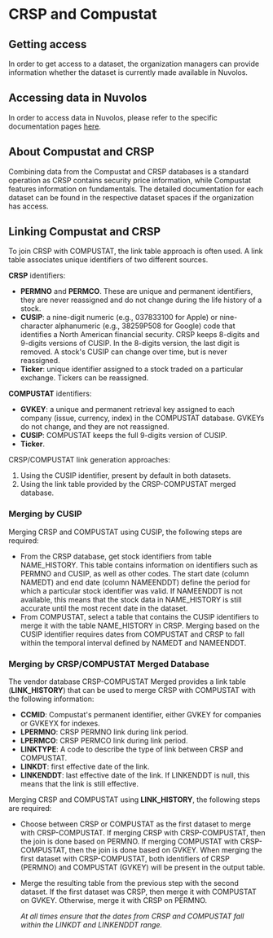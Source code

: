 # CRSP and Compustat

## Getting access

In order to get access to a dataset, the organization managers can provide information whether the dataset is currently made available in Nuvolos.

## Accessing data in Nuvolos

In order to access data in Nuvolos, please refer to the specific documentation pages [here](../work-with-data-in-nuvolos/).

## About Compustat and CRSP

Combining data from the Compustat and CRSP databases is a standard operation as CRSP contains security price information, while Compustat features information on fundamentals. The detailed documentation for each dataset can be found in the respective dataset spaces if the organization has access.

## Linking Compustat and CRSP

To join CRSP with COMPUSTAT, the link table approach is often used. A link table associates unique identifiers of two different sources.

**CRSP** identifiers:

* **PERMNO** and **PERMCO**. These are unique and permanent identifiers, they are never reassigned and do not change during the life history of a stock.
* **CUSIP**: a nine-digit numeric \(e.g., 037833100 for Apple\) or nine-character alphanumeric \(e.g., 38259P508 for Google\) code that identifies a North American financial security. CRSP keeps 8-digits and 9-digits versions of CUSIP. In the 8-digits version, the last digit is removed. A stock's CUSIP can change over time, but is never reassigned.
* **Ticker**: unique identifier assigned to a stock traded on a particular exchange. Tickers can be reassigned.

**COMPUSTAT** identifiers:

* **GVKEY**: a unique and permanent retrieval key assigned to each company \(issue, currency, index\) in the COMPUSTAT database. GVKEYs do not change, and they are not reassigned.
* **CUSIP**: COMPUSTAT keeps the full 9-digits version of CUSIP.
* **Ticker**.

CRSP/COMPUSTAT link generation approaches:

1. Using the CUSIP identifier, present by default in both datasets.
2. Using the link table provided by the CRSP-COMPUSTAT merged database.

### Merging by CUSIP

Merging CRSP and COMPUSTAT using CUSIP, the following steps are required:

* From the CRSP database, get stock identifiers from table NAME\_HISTORY. This table contains information on identifiers such as PERMNO and CUSIP, as well as other codes. The start date \(column NAMEDT\) and end date \(column NAMEENDDT\) define the period for which a particular stock identifier was valid. If NAMEENDDT is not available, this means that the stock data in NAME\_HISTORY is still accurate until the most recent date in the dataset.
* From COMPUSTAT, select a table that contains the CUSIP identifiers to merge it with the table NAME\_HISTORY in CRSP. Merging based on the CUSIP identifier requires dates from COMPUSTAT and CRSP to fall within the temporal interval defined by NAMEDT and NAMEENDDT.

### Merging by CRSP/COMPUSTAT Merged Database <a id="merging-by-crspcompustat-merged-database"></a>

The vendor database CRSP-COMPUSTAT Merged provides a link table \(**LINK\_HISTORY**\) that can be used to merge CRSP with COMPUSTAT with the following information:

* **CCMID**: Compustat's permanent identifier, either GVKEY for companies or GVKEYX for indexes.
* **LPERMNO**: CRSP PERMNO link during link period.
* **LPERMCO**: CRSP PERMCO link during link period.
* **LINKTYPE**: A code to describe the type of link between CRSP and COMPUSTAT.
* **LINKDT**: first effective date of the link.
* **LINKENDDT**: last effective date of the link. If LINKENDDT is null, this means that the link is still effective.

Merging CRSP and COMPUSTAT using **LINK\_HISTORY**, the following steps are required:

* Choose between CRSP or COMPUSTAT as the first dataset to merge with CRSP-COMPUSTAT. If merging CRSP with CRSP-COMPUSTAT, then the join is done based on PERMNO. If merging COMPUSTAT with CRSP-COMPUSTAT, then the join is done based on GVKEY. When merging the first dataset with CRSP-COMPUSTAT, both identifiers of CRSP \(PERMNO\) and COMPUSTAT \(GVKEY\) will be present in the output table.
* Merge the resulting table from the previous step with the second dataset. If the first dataset was CRSP, then merge it with COMPUSTAT on GVKEY. Otherwise, merge it with CRSP on PERMNO.

  _At all times ensure that the dates from CRSP and COMPUSTAT fall within the LINKDT and LINKENDDT range._



